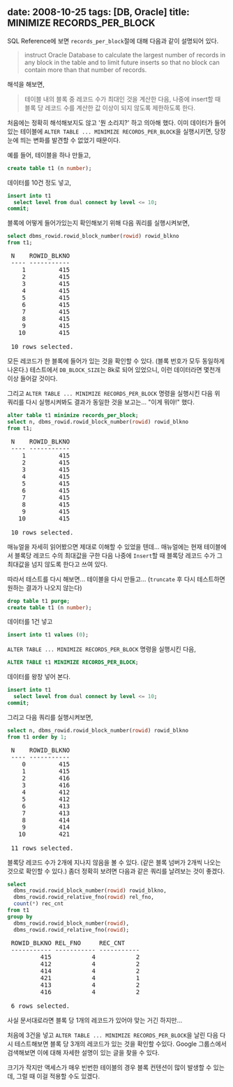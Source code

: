 date: 2008-10-25
tags: [DB, Oracle]
title: MINIMIZE RECORDS_PER_BLOCK
---
SQL Reference에 보면 `records_per_block`절에 대해 다음과 같이 설명되어 있다.

> instruct Oracle Database to calculate the largest number of records in any block in the table and to limit future inserts so that no block can contain more than that number of records.
<!--more-->

해석을 해보면,

> 테이블 내의 블록 중 레코드 수가 최대인 것을 계산한 다음, 나중에 insert할 때 블록 당 레코드 수를 계산한 값 이상이 되지 않도록 제한하도록 한다.

처음에는 정확히 해석해보지도 않고 '뭔 소리지?' 하고 의아해 했다. 이미 데이터가 들어있는 테이블에 `ALTER TABLE ... MINIMIZE RECORDS_PER_BLOCK`을 실행시키면, 당장 눈에 띄는 변화를 발견할 수 없었기 때문이다.

예를 들어, 테이블을 하나 만들고,

```sql
create table t1 (n number);
```

데이터를 10건 정도 넣고,

```sql
insert into t1
  select level from dual connect by level <= 10;
commit;
```

블록에 어떻게 들어가있는지 확인해보기 위해 다음 쿼리를 실행시켜보면,

```sql
select dbms_rowid.rowid_block_number(rowid) rowid_blkno
from t1;
```

<pre class="console">
 N    ROWID_BLKNO
 ---- -----------
    1         415
    2         415
    3         415
    4         415
    5         415
    6         415
    7         415
    8         415
    9         415
   10         415

 10 rows selected.
</pre>

모든 레코드가 한 블록에 들어가 있는 것을 확인할 수 있다. (블록 번호가 모두 동일하게 나온다.) 테스트에서 `DB_BLOCK_SIZE`는 8k로 되어 있었으니, 이런 데이터라면 몇천개 이상 들어갈 것이다.

그리고 `ALTER TABLE ... MINIMIZE RECORDS_PER_BLOCK` 명령을 실행시킨 다음 위 쿼리를 다시 실행시켜봐도 결과가 동일한 것을 보고는... "이게 뭐야!" 했다.

```sql
alter table t1 minimize records_per_block;
select n, dbms_rowid.rowid_block_number(rowid) rowid_blkno
from t1;
```

<pre class="console">
 N    ROWID_BLKNO
 ---- -----------
    1         415
    2         415
    3         415
    4         415
    5         415
    6         415
    7         415
    8         415
    9         415
   10         415

 10 rows selected.
</pre>

매뉴얼을 자세히 읽어봤으면 제대로 이해할 수 있었을 텐데...
매뉴얼에는 현재 테이블에서 블록당 레코드 수의 최대값을 구한 다음 나중에 `Insert`할 때 블록당 레코드 수가 그 최대값을 넘지 않도록 한다고 쓰여 있다.

따라서 테스트를 다시 해보면... 테이블을 다시 만들고... (`truncate` 후 다시 테스트하면 원하는 결과가 나오지 않는다)

```sql
drop table t1 purge;
create table t1 (n number);
```

데이터를 1건 넣고

```sql
insert into t1 values (0);
```

`ALTER TABLE ... MINIMIZE RECORDS_PER_BLOCK` 명령을 실행시킨 다음,

```sql
ALTER TABLE t1 MINIMIZE RECORDS_PER_BLOCK;
```

데이터를 왕창 넣어 본다.

```sql
insert into t1
  select level from dual connect by level <= 10;
commit;
```

그리고 다음 쿼리를 실행시켜보면,

```sql
select n, dbms_rowid.rowid_block_number(rowid) rowid_blkno
from t1 order by 1;
```

<pre class="console">
 N    ROWID_BLKNO
 ---- -----------
    0         415
    1         415
    2         416
    3         416
    4         412
    5         412
    6         413
    7         413
    8         414
    9         414
   10         421

 11 rows selected.
</pre>

블록당 레코드 수가 2개에 지나지 않음을 볼 수 있다. (같은 블록 넘버가 2개씩 나오는 것으로 확인할 수 있다.) 좀더 정확히 보려면 다음과 같은 쿼리를 날려보는 것이 좋겠다.

```sql
select
  dbms_rowid.rowid_block_number(rowid) rowid_blkno,
  dbms_rowid.rowid_relative_fno(rowid) rel_fno,
  count(*) rec_cnt
from t1
group by
  dbms_rowid.rowid_block_number(rowid),
  dbms_rowid.rowid_relative_fno(rowid);
```

<pre class="console">
 ROWID_BLKNO REL_FNO     REC_CNT
 ----------- ----------- -----------
         415           4           2
         412           4           2
         414           4           2
         421           4           1
         413           4           2
         416           4           2

 6 rows selected.
</pre>

사실 문서대로라면 블록 당 1개의 레코드가 있어야 맞는 거긴 하지만...

처음에 3건을 넣고 `ALTER TABLE ... MINIMIZE RECORDS_PER_BLOCK`을 날린 다음 다시 테스트해보면 블록 당 3개의 레코드가 있는 것을 확인할 수있다. Google 그룹스에서 검색해보면 이에 대해 자세한 설명이 있는 글을 찾을 수 있다.

크기가 작지만 액세스가 매우 빈번한 테이블의 경우 블록 컨텐션이 많이 발생할 수 있는데, 그럴 때 이걸 적용할 수도 있겠다.
